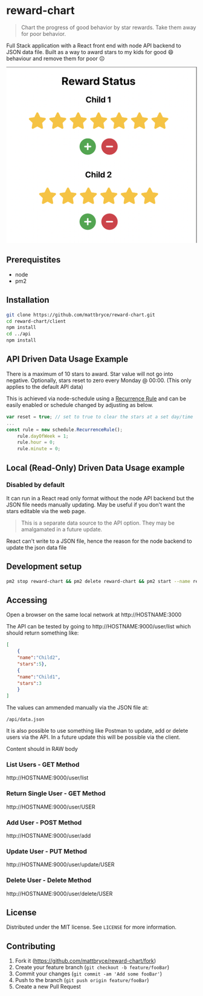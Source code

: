 # reward-chart
> Chart the progress of good behavior by star rewards. Take them away for poor behavior.

Full Stack application with a React front end with node API backend to JSON data file. Built as a way to award stars to my kids for good :smile: behaviour and remove them for poor :frowning_face:

![](/screenshots/reward-chart-screenshot.png)

## Prerequistites

* node
* pm2

## Installation

```sh
git clone https://github.com/mattbryce/reward-chart.git
cd reward-chart/client
npm install
cd ../api
npm install
```
## API Driven Data Usage Example

There is a maximum of 10 stars to award. Star value will not go into negative. Optionally, stars reset to zero every Monday @ 00:00. (This only applies to the default API data)

This is achieved via node-schedule using a [Recurrence Rule](https://www.npmjs.com/package/node-schedule) and can be easily enabled or schedule changed by adjusting as below.

```js
var reset = true; // set to true to clear the stars at a set day/time
...
const rule = new schedule.RecurrenceRule();
    rule.dayOfWeek = 1;
    rule.hour = 0;
    rule.minute = 0;
```
## Local (Read-Only) Driven Data Usage example

###  Disabled by default 

It can run in a React read only format without the node API backend but the JSON file needs manually updating. May be useful if you don't want the stars editable via the web page.
>This is a separate data source to the API option. They may be amalgamated in a future update.

React can't write to a JSON file, hence the reason for the node backend to update the json data file

## Development setup

<!-- Describe how to install all development dependencies and how to run an automated test-suite of some kind. Potentially do this for multiple platforms. -->

```sh
pm2 stop reward-chart && pm2 delete reward-chart && pm2 start --name reward-chart 'npm run dev' -- start
```
## Accessing

Open a browser on the same local network at http://HOSTNAME:3000

The API can be tested by going to http://HOSTNAME:9000/user/list which should return something like:

```json
[
    {
    "name":"Child2",
    "stars":5},
    {
    "name":"Child1",
    "stars":3
    }
]
```
The values can ammended manually via the JSON file at:
```
/api/data.json
``` 

It is also possible to use something like Postman to update, add or delete users via the API. In a future update this will be possible via the client.

Content should in RAW body

### List Users - GET Method
http://HOSTNAME:9000/user/list

### Return Single User - GET Method
http://HOSTNAME:9000/user/USER

### Add User - POST Method
http://HOSTNAME:9000/user/add

### Update User - PUT Method
http://HOSTNAME:9000/user/update/USER

### Delete User - Delete Method
http://HOSTNAME:9000/user/delete/USER

## License

Distributed under the MIT license. See ``LICENSE`` for more information.

## Contributing

1. Fork it (<https://github.com/mattbryce/reward-chart/fork>)
2. Create your feature branch (`git checkout -b feature/fooBar`)
3. Commit your changes (`git commit -am 'Add some fooBar'`)
4. Push to the branch (`git push origin feature/fooBar`)
5. Create a new Pull Request


